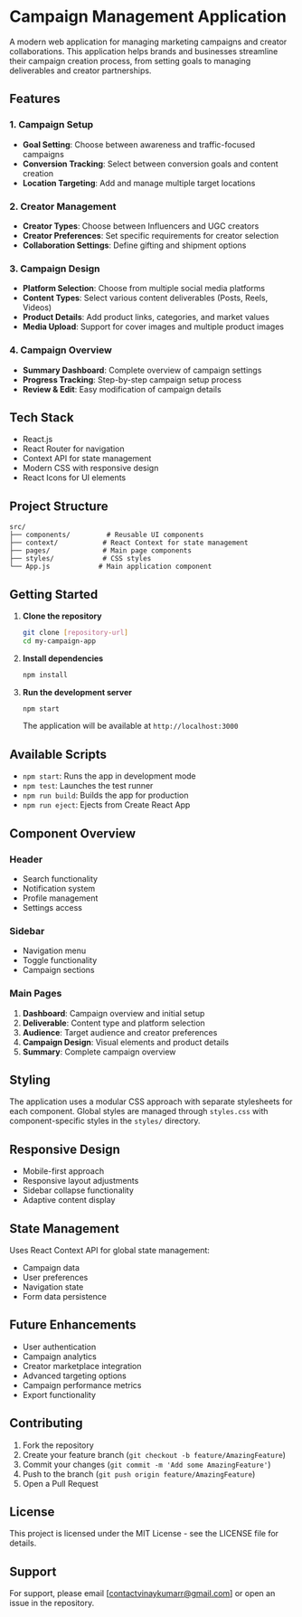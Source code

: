 # Campaign Management Application

A modern web application for managing marketing campaigns and creator collaborations. This application helps brands and businesses streamline their campaign creation process, from setting goals to managing deliverables and creator partnerships.

## Features

### 1. Campaign Setup
- **Goal Setting**: Choose between awareness and traffic-focused campaigns
- **Conversion Tracking**: Select between conversion goals and content creation
- **Location Targeting**: Add and manage multiple target locations

### 2. Creator Management
- **Creator Types**: Choose between Influencers and UGC creators
- **Creator Preferences**: Set specific requirements for creator selection
- **Collaboration Settings**: Define gifting and shipment options

### 3. Campaign Design
- **Platform Selection**: Choose from multiple social media platforms
- **Content Types**: Select various content deliverables (Posts, Reels, Videos)
- **Product Details**: Add product links, categories, and market values
- **Media Upload**: Support for cover images and multiple product images

### 4. Campaign Overview
- **Summary Dashboard**: Complete overview of campaign settings
- **Progress Tracking**: Step-by-step campaign setup process
- **Review & Edit**: Easy modification of campaign details

## Tech Stack

- React.js
- React Router for navigation
- Context API for state management
- Modern CSS with responsive design
- React Icons for UI elements

## Project Structure

```
src/
├── components/         # Reusable UI components
├── context/           # React Context for state management
├── pages/             # Main page components
├── styles/            # CSS styles
└── App.js            # Main application component
```

## Getting Started

1. **Clone the repository**
   ```bash
   git clone [repository-url]
   cd my-campaign-app
   ```

2. **Install dependencies**
   ```bash
   npm install
   ```

3. **Run the development server**
   ```bash
   npm start
   ```
   The application will be available at `http://localhost:3000`

## Available Scripts

- `npm start`: Runs the app in development mode
- `npm test`: Launches the test runner
- `npm run build`: Builds the app for production
- `npm run eject`: Ejects from Create React App

## Component Overview

### Header
- Search functionality
- Notification system
- Profile management
- Settings access

### Sidebar
- Navigation menu
- Toggle functionality
- Campaign sections

### Main Pages
1. **Dashboard**: Campaign overview and initial setup
2. **Deliverable**: Content type and platform selection
3. **Audience**: Target audience and creator preferences
4. **Campaign Design**: Visual elements and product details
5. **Summary**: Complete campaign overview

## Styling

The application uses a modular CSS approach with separate stylesheets for each component. Global styles are managed through `styles.css` with component-specific styles in the `styles/` directory.

## Responsive Design

- Mobile-first approach
- Responsive layout adjustments
- Sidebar collapse functionality
- Adaptive content display

## State Management

Uses React Context API for global state management:
- Campaign data
- User preferences
- Navigation state
- Form data persistence

## Future Enhancements

- User authentication
- Campaign analytics
- Creator marketplace integration
- Advanced targeting options
- Campaign performance metrics
- Export functionality

## Contributing

1. Fork the repository
2. Create your feature branch (`git checkout -b feature/AmazingFeature`)
3. Commit your changes (`git commit -m 'Add some AmazingFeature'`)
4. Push to the branch (`git push origin feature/AmazingFeature`)
5. Open a Pull Request

## License

This project is licensed under the MIT License - see the LICENSE file for details.

## Support

For support, please email [contactvinaykumarr@gmail.com] or open an issue in the repository.
